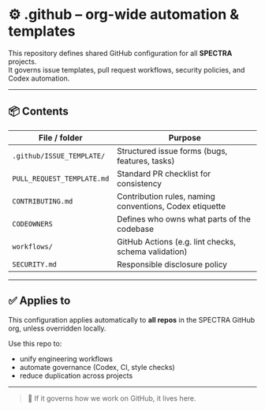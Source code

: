 # ⚙️ .github – org-wide automation & templates

This repository defines shared GitHub configuration for all **SPECTRA** projects.  
It governs issue templates, pull request workflows, security policies, and Codex automation.

---

## 📦 Contents

| File / folder              | Purpose |
|---------------------------|---------|
| `.github/ISSUE_TEMPLATE/` | Structured issue forms (bugs, features, tasks) |
| `PULL_REQUEST_TEMPLATE.md` | Standard PR checklist for consistency |
| `CONTRIBUTING.md`         | Contribution rules, naming conventions, Codex etiquette |
| `CODEOWNERS`              | Defines who owns what parts of the codebase |
| `workflows/`              | GitHub Actions (e.g. lint checks, schema validation) |
| `SECURITY.md`             | Responsible disclosure policy |

---

## ✅ Applies to

This configuration applies automatically to **all repos** in the SPECTRA GitHub org, unless overridden locally.

Use this repo to:
- unify engineering workflows
- automate governance (Codex, CI, style checks)
- reduce duplication across projects

---

> 🧠 If it governs how we work on GitHub, it lives here.
